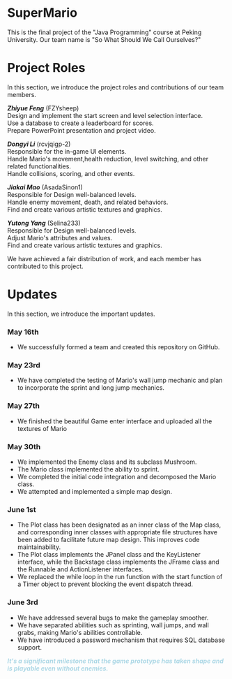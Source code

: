 # SuperMario

This is the final project of the "Java Programming" course at Peking University. Our team name is "So What Should We Call Ourselves?"

# Project Roles

In this section, we introduce the project roles and contributions of our team members.

**_Zhiyue Feng_** (FZYsheep) \
Design and implement the start screen and level selection interface. \
Use a database to create a leaderboard for scores. \
Prepare PowerPoint presentation and project video.

**_Dongyi Li_** (rcvjqigp-2) \
Responsible for the in-game UI elements. \
Handle Mario's movement,health reduction, level switching, and other related functionalities. \
Handle collisions, scoring, and other events.

**_Jiakai Mao_** (AsadaSinon1) \
Responsible for Design well-balanced levels. \
Handle enemy movement, death, and related behaviors. \
Find and create various artistic textures and graphics.

**_Yutong Yang_** (Selina233) \
Responsible for Design well-balanced levels. \
Adjust Mario's attributes and values. \
Find and create various artistic textures and graphics.

We have achieved a fair distribution of work, and each member has contributed to this project.

# Updates

In this section, we introduce the important updates.

### May 16th

- We successfully formed a team and created this repository on GitHub.

### May 23rd

- We have completed the testing of Mario's wall jump mechanic and plan to incorporate the sprint and long jump mechanics.

### May 27th

- We finished the beautiful Game enter interface and uploaded all the textures of Mario

### May 30th

- We implemented the Enemy class and its subclass Mushroom.
- The Mario class implemented the ability to sprint.
- We completed the initial code integration and decomposed the Mario class.
- We attempted and implemented a simple map design.

### June 1st

- The Plot class has been designated as an inner class of the Map class, and corresponding inner classes with appropriate file structures have been added to facilitate future map design. This improves code maintainability.
- The Plot class implements the JPanel class and the KeyListener interface, while the Backstage class implements the JFrame class and the Runnable and ActionListener interfaces.
- We replaced the while loop in the run function with the start function of a Timer object to prevent blocking the event dispatch thread.

### June 3rd

- We have addressed several bugs to make the gameplay smoother.
- We have separated abilities such as sprinting, wall jumps, and wall grabs, making Mario's abilities controllable.
- We have introduced a password mechanism that requires SQL database support.
  
***<font color = 'lightblue'>It's a significant milestone that the game prototype has taken shape and is playable even without enemies.***
